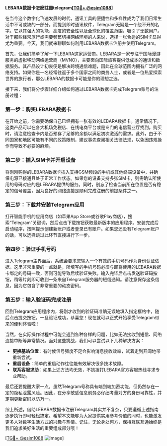 **LEBARA数据卡怎麽註冊telegram[[TG💪+ @esim1088](https://t.me/s/esim1088)]**

在当今这个数字化飞速发展的时代，通讯工具的便捷性和多样性成为了我们日常生活中不可或缺的一部分。而提到即时通讯软件，Telegram无疑是一个绕不开的名字。它以其强大的功能、高度的安全性以及全球化的覆盖范围，吸引了无数用户。对于那些经常旅行或需要频繁切换网络环境的人来说，选择一张合适的SIM卡显得尤为重要。今天，我们就来聊聊如何利用LEBARA数据卡注册并使用Telegram。

首先，让我们简单了解一下LEBARA这家运营商。LEBARA是一家专注于国际漫游服务的虚拟移动网络运营商（MVNO），主要面向国际旅客提供低成本的通话和数据服务。其产品设计初衷便是解决跨境通信难题，因此在全球范围内拥有广泛的网络支持。如果你是一名经常往返于多个国家之间的商务人士，或者是一位热爱探索世界的旅行者，那么LEBARA的数据卡可能是你的理想之选。

接下来，我们将分步骤详细介绍如何通过LEBARA数据卡完成Telegram账号的注册过程：

### 第一步：购买LEBARA数据卡

在开始之前，你需要确保自己已经拥有一张有效的LEBARA数据卡。通常情况下，这类产品可以在各大机场免税店、在线电商平台或是专门的电信营业厅找到。购买时，请注意检查卡内是否预存了足够的余额以满足初次激活的需求。此外，由于不同国家和地区可能有不同的政策限制，建议事先查阅相关法律法规，以免因违规操作而导致不必要的麻烦。

### 第二步：插入SIM卡并开启设备

将刚刚购得的LEBARA数据卡插入支持GSM频段的手机或其他终端设备中，并确保电源已接通且处于正常工作状态。如果您的设备支持多张SIM卡，则需确认所使用的号码对应的是LEBARA提供的服务。同时，别忘了检查当前所在位置是否有稳定的信号覆盖，因为良好的网络连接是顺利完成注册的前提条件之一。

### 第三步：下载并安装Telegram应用

打开智能手机的应用商店（如苹果App Store或谷歌Play商店），搜索“Telegram”关键词，然后点击下载按钮获取最新版本的应用程序。安装完成后启动程序，按照提示创建新账户或者登录已有账户。如果您还没有Telegram账户的话，可以选择跳过此环节直接进行下一步。

### 第四步：验证手机号码

进入Telegram主界面后，系统会要求您输入一个有效的手机号码作为身份认证依据。这里非常重要的一点就是，所填写的手机号码必须与即将使用的LEBARA数据卡绑定的号码一致，否则可能导致后续验证失败。输入完毕后点击发送验证码按钮，稍等片刻即可收到一条来自Telegram服务器的短信通知。请注意保存这条信息，因为它包含了非常重要的动态密码。

### 第五步：输入验证码完成注册

回到Telegram应用程序内，将刚才收到的验证码准确无误地填入指定框格中，随后点击提交按钮。一旦验证成功，恭喜您！现在就可以正式开始享受Telegram带来的便利体验啦！

当然，在实际操作过程中可能会遇到各种各样的问题，比如无法接收到短信、网络连接中断等异常情况。面对这些挑战，我们可以尝试以下几种解决方案：

- **更换基站位置**：有时候信号强度不足会影响消息接收效率，试着走到开阔地带重新尝试。
- **重启设备**：简单的重启动作往往能有效解决很多技术故障。
- **联系客服求助**：如果上述方法均无效，不妨拨打LEBARA官方客服热线寻求专业帮助。

最后还要提醒大家一点，虽然Telegram号称具有端到端加密功能，但仍然存在一定的隐私泄露风险。因此，在分享敏感信息前务必仔细考量对方的身份可靠性，并定期更新密码以防万一。

综上所述，借助LEBARA数据卡注册Telegram其实并不复杂，只要遵循上述指南逐步执行即可轻松搞定。希望本文能够为大家提供实用参考价值的同时，也能激发更多人对数字生活方式的兴趣与热情。记住，无论身处何方，保持互联互通始终是我们追求美好生活的重要组成部分哦！

[[TG💪+ @esim1088](https://t.me/s/esim1088) ![Image](https://i.postimg.cc/4NQfJmqS/Snipaste-2025-05-13-00-14-12.png)]